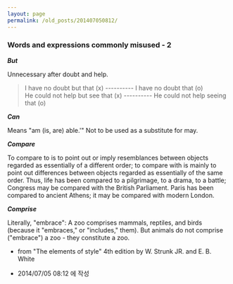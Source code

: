 ```yaml
---
layout: page
permalink: /old_posts/201407050812/
---
```


### Words and expressions commonly misused - 2

<strong><em>But</em></strong>

Unnecessary after doubt and help.

<blockquote>I have no doubt but that (x) ---------- I have no doubt that (o)<br/>He could not help but see that (x) ---------- He could not help seeing that (o)<br/></blockquote>
<strong><em>Can</em></strong>

Means "am (is, are) able.'" Not to be used as a substitute for may.

<strong><em>Compare</em></strong>

To compare to is to point out or imply resemblances between objects regarded as essentially of a different order; to compare with is mainly to point out differences between objects regarded as essentially of the same order. Thus, life has been compared to a pilgrimage, to a drama, to a battle; Congress may be compared with the British Parliament. Paris has been compared to ancient Athens; it may be compared with modern London.

<strong><em>Comprise</em></strong>

Literally, "embrace": A zoo comprises mammals, reptiles, and birds (because it "embraces," or "includes," them). But animals do not comprise ("embrace") a zoo - they constitute a zoo.

- from "The elements of style" 4th edition by W. Strunk JR. and E. B. White
       


- 2014/07/05 08:12 에 작성